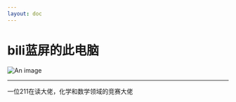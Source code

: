 ```yaml
---
layout: doc
---
```

# bili蓝屏的此电脑
![An image](http://q1.qlogo.cn/g?b=qq&nk=654727281&s=160)
_________________
一位211在读大佬，化学和数学领域的竞赛大佬